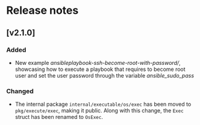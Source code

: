 # Release notes

## [v2.1.0]

### Added

- New example _ansibleplaybook-ssh-become-root-with-password/_, showcasing how to execute a playbook that requires to become root user and set the user password through the variable _ansible_sudo_pass_

### Changed

- The internal package `internal/executable/os/exec` has been moved to `pkg/execute/exec`, making it public. Along with this change, the `Exec` struct has been renamed to `OsExec`.
